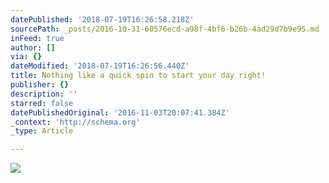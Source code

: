 ```yaml
---
datePublished: '2018-07-19T16:26:58.218Z'
sourcePath: _posts/2016-10-31-60576ecd-a98f-4bf6-b26b-4ad29d7b9e95.md
inFeed: true
author: []
via: {}
dateModified: '2018-07-19T16:26:56.440Z'
title: Nothing like a quick spin to start your day right!
publisher: {}
description: ''
starred: false
datePublishedOriginal: '2016-11-03T20:07:41.384Z'
_context: 'http://schema.org'
_type: Article

---
```

![](https://the-grid-user-content.s3-us-west-2.amazonaws.com/bf3c7ed6-d970-46d0-93ff-5a39d75f17c4.jpg)